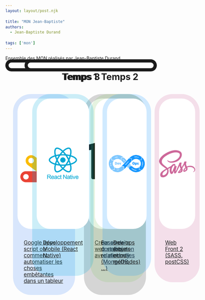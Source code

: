 ```yaml
---
layout: layout/post.njk

title: "MON Jean-Baptiste"
authors:
  - Jean-Baptiste Durand

tags: ['mon']
---
```


<!-- début résumé -->
Ensemble des MON réalisés par Jean-Baptiste Durand
<!-- fin résumé -->

<div class="temps-container">
	<div class="temps-border temps-border-left"/>
	<h2 class="temps">Temps 1</h2>
	<div class="card-container">
		<a class="card" style="background-color:rgba(64, 134, 244,var(--opacity));" href="./Mes_MON/gglAppsScript">
			<div class="img-container"><img src="./Image/Google_Apps_Script.svg.png" alt="Avatar" style="width:100%"></div>
			<p class="MON-descriptif">Google apps script ou comment automatiser les choses embêtantes dans un tableur</p>
		</a>
		<a class="card" style="background-color:rgba(50, 50, 50,var(--opacity));" href="./Mes_MON/eleventy">
			<div class="img-container"><img src="./Image/11ty.png" alt="Avatar" style="width:100%;"></div>
			<p class="MON-descriptif"> Créer son site web statique avec eleventy </p>
		</a>
	</div>
</div>

<div class="temps-container">
	<div class="temps-border temps-border-right"/>
	<h2 class="temps">Temps 2</h2>
	<div class="card-container">
		<a class="card" style="background-color:rgba(129, 196, 100,var(--opacity));" href="./Mes_MON/404">
			<div class="img-container"><img src="./Image/logo-mongoDB.jpg" alt="Avatar" style="width:100%;border-radius: 8em;"></div>
			<p class="MON-descriptif">Bases de données non relationnelles (MongoDB, ...)</p>
		</a>
		<a class="card" style="background-color:rgba(206, 103, 154,var(--opacity));" href="./Mes_MON/404">
			<div class="img-container"><img src="./Image/1200px-Sass_Logo_Color.svg.png" alt="Avatar" style="width:100%"></div>
			<p class="MON-descriptif"> Web Front 2 (SASS, postCSS) </p>
		</a>
	</div>
</div>

<div class="temps-container">
	<div class="temps-border temps-border-left"/>
	<h2 class="temps">Temps 3</h2>
	<div class="card-container">
		<a class="card" style="background-color:rgba(0, 169, 217,var(--opacity));" href="./Mes_MON/404">
			<div class="img-container"><img src="./Image/1631026680-logo-react-native.png" alt="Avatar" style="width:100%"></div>
			<p class="MON-descriptif">Développement Mobile (React Native)</p>
		</a>
		<a class="card" style="background-color:rgba(20, 150, 255,var(--opacity));" href="./Mes_MON/404">
			<div class="img-container"><img src="./Image/13429_ILL_DevOpsLoop.png" alt="Avatar" style="width:100%"></div>
			<p class="MON-descriptif"> Dev-ops (objets et/ou méthodes)</p>
		</a>
	</div>
</div>

<style>
	.temps{
		text-align:center;
		font-size:2em;
		border-bottom-width:0px;
		margin-top:1em;
	}
	.temps-container{
		position:relative;
		padding-left: 30px;
		padding-right: 30px;
	}
	.temps-border{
		position:absolute;
		border:solid;
		border-width: 10px 0px 10px 0px;
		top:calc(-1em - 5px);
		bottom:calc(-1em - 5px);
		z-index:-1;
	}
	.temps-border-left{
		border-left-width:10px;
		border-radius: 40px 0px 0px 40px;
		right:10%;
		left:0;
	}
	.temps-border-right{
		border-right-width:10px;
		border-radius: 0px 40px 40px 0px;
		left:50%;
		right:0;
	}
	.card-container{
		display:flex;
		flex-direction:row;
	}
	.card{
		flex:1;
		margin:1em;
		border-radius: 4em;
		--opacity:0.2;
		transition: all 1s;
	}
	.card:hover{
		--opacity:0.6;
	}
	
	.img-container{
		height:408.6px;
		display: flex;
		justify-content: center;
		align-items: center;
		background-color:white;
		margin-right:1em;
		margin-left:1em;
		margin-top:1em;
		border-radius: 3em;
	}
	img{
		border-width:0;
	}
	.MON-descriptif{
		margin:2em;
		font-size:1.2em;
	}
</style>